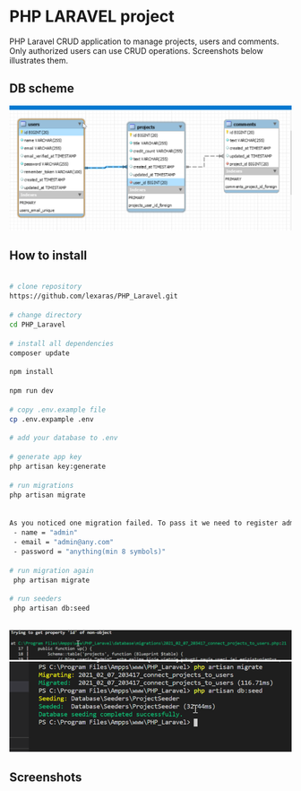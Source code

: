 # PHP LARAVEL project

PHP Laravel CRUD application to manage projects, users and comments. Only authorized users can use CRUD operations. Screenshots below illustrates them.

## DB scheme

<img src="assets/DB.png">

## How to install

```bash

# clone repository
https://github.com/lexaras/PHP_Laravel.git

# change directory
cd PHP_Laravel

# install all dependencies
composer update

npm install

npm run dev

# copy .env.example file
cp .env.expample .env

# add your database to .env

# generate app key
php artisan key:generate

# run migrations
php artisan migrate


As you noticed one migration failed. To pass it we need to register admin user by hand :
 - name = "admin"
 - email = "admin@any.com"
 - password = "anything(min 8 symbols)"

# run migration again
 php artisan migrate

# run seeders
 php artisan db:seed 
 
```

<img src="assets/migrate_error.png">
<img src="assets/migrate_working.png">

## Screenshots
